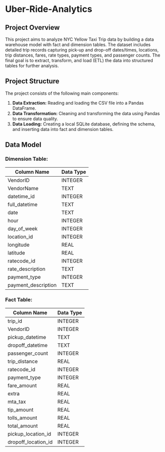 # Uber-Ride-Analytics
## Project Overview

This project aims to analyze NYC Yellow Taxi Trip data by building a data warehouse model with fact and dimension tables. The dataset includes detailed trip records capturing pick-up and drop-off dates/times, locations, trip distances, fares, rate types, payment types, and passenger counts. The final goal is to extract, transform, and load (ETL) the data into structured tables for further analysis.

## Project Structure

The project consists of the following main components:

1. **Data Extraction:** Reading and loading the CSV file into a Pandas DataFrame.
2. **Data Transformation:** Cleaning and transforming the data using Pandas to ensure data quality.
3. **Data Loading:** Creating a local SQLite database, defining the schema, and inserting data into fact and dimension tables.

## Data Model

### Dimension Table:
| Column Name        | Data Type |
|--------------------|-----------|
| VendorID           | INTEGER   |
| VendorName         | TEXT      |
| datetime_id        | INTEGER   |
| full_datetime      | TEXT      |
| date               | TEXT      |
| hour               | INTEGER   |
| day_of_week        | INTEGER   |
| location_id        | INTEGER   |
| longitude          | REAL      |
| latitude           | REAL      |
| ratecode_id        | INTEGER   |
| rate_description   | TEXT      |
| payment_type       | INTEGER   |
| payment_description| TEXT      |

### Fact Table:
| Column Name            | Data Type |
|------------------------|-----------|
| trip_id                | INTEGER   |
| VendorID               | INTEGER   |
| pickup_datetime        | TEXT      |
| dropoff_datetime       | TEXT      |
| passenger_count        | INTEGER   |
| trip_distance          | REAL      |
| ratecode_id            | INTEGER   |
| payment_type           | INTEGER   |
| fare_amount            | REAL      |
| extra                  | REAL      |
| mta_tax                | REAL      |
| tip_amount             | REAL      |
| tolls_amount           | REAL      |
| total_amount           | REAL      |
| pickup_location_id     | INTEGER   |
| dropoff_location_id    | INTEGER   |
